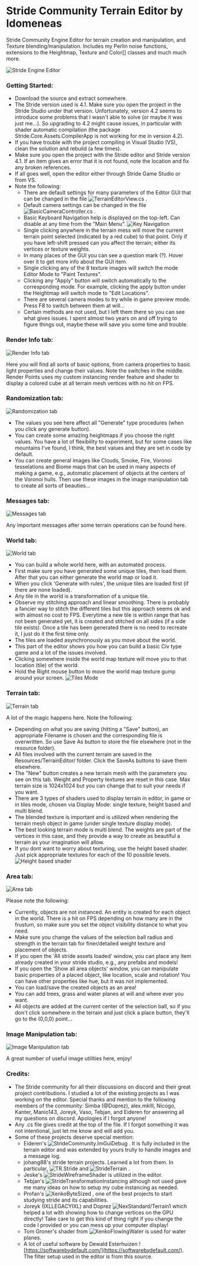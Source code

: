 Stride Community Terrain Editor by Idomeneas
=====

Stride Community Engine Editor for terrain creation and manipulation, and Texture blending/manipulation. Includes my Perlin noise functions, extensions to the Heightmap, Texture and Color[] classes and much much more.

![Stride Engine Editor](Intro1.png?raw=true "Stride Engine Editor")

### Getting Started:
* Download the source and extract somewhere. 
* The Stride version used is 4.1. Make sure you open the project in the Stride Studio under that version. Unfortunately,
version 4.2 seems to introduce some problems that I wasn't able to solve (or maybe it was just me...). So upgrading to 4.2 might cause issues, in particular with shader automatic compilation (the package Stride.Core.Assets.CompilerApp is not working for me in version 4.2).
* If you have trouble with the project compiling in Visual Studio (VS), clean the solution and rebuild (a few times).
* Make sure you open the project with the Stride editor and Stride version 4.1. If an item gives an error that it is not found, note the location and fix any broken references.
* If all goes well, open the editor either through Stride Game Studio or from VS.
* Note the following:
  * There are default settings for many parameters of the Editor GUI that can be changed in the file ![TerrainEditorView.cs](https://github.com/Idomeneas1970/StrideTerrainEditor/blob/master/TerrainEditor/TerrainScripts/TerrainEditorView.cs) .
  * Default camera settings can be changed in the file ![BasicCameraController.cs](https://github.com/Idomeneas1970/StrideTerrainEditor/blob/master/TerrainEditor/MultiTypeCameraController.cs) .
  * Basic Keyboard Navigation help is displayed on the top-left. Can disable at any time from the "Main Menu".
    ![Key Navigation](Intro2.png?raw=true "Key Navigation")
  * Single clicking anywhere in the terrain mess will move the current terrain point selected (indicated by a red cube) to that point. Only if you have left-shift pressed can you affect the terrain; either its vertices or texture weights.
  * In many places of the GUI you can see a question mark (?). Hover over it to get more info about the GUI item.
  * Single clicking any of the 8 texture images will switch the mode Editor Mode to "Paint Textures".
  * Clicking any "Apply" button will switch automatically to the corresponding mode. For example, clicking the apply button under the Heightmap will switch mode to "Edit Locations".
  * There are several camera modes to try while in game preview mode. Press F8 to switch between them at will...
  * Certain methods are not used, but I left them there so you can see what gives issues. I spent almost two years on and off trying to figure things out, maybe these will save you some time and trouble.
  
### Render Info tab:
![Render Info tab](RenderInfo.png?raw=true "Render Info tab")

Here you will find all sorts of basic options, from camera properties to basic light properties and change their values. Note the switches in the middle. Render Points uses my custom instancing render feature and shader to display a colored cube at all terrain mesh vertices with no hit on FPS.

### Randomization tab:
![Randomization tab](Randomization.png?raw=true "Randomization tab")

* The values you see here affect all "Generate" type procedures (when you click any generate button).
* You can create some amazing heightmaps if you choose the right values. You have a lot of flexibility to experiment, but for some cases like mountains I've found, I think, the best values and they are set in code by default.
* You can create general images like Clouds, Smoke, Fire, Voronoi tesselations and Biome maps that can be used in many aspects of making a game, e.g., automatic placement of objects at the centers of the Voronoi hulls. Then use these images in the image manipulation tab to create all sorts of beauties...

### Messages tab:
![Messages tab](Messages.png?raw=true "Messages tab")

Any important messages after some terrain operations can be found here.

### World tab:
![World tab](Worldtab.png?raw=true "World tab")

* You can build a whole world here, with an automated process.
* First make sure you have generated some unique tiles, then load them. After that you can either generate the world map or load it.
* When you click 'Generate with rules', the unique tiles are loaded first (if there are none loaded).
* Any tile in the world is a transformation of a unique tile.
* Observe my stitching approach and linear smoothing. There is probably a fancier way to stitch the different tiles but this approach seems ok and with almost no cost to FPS. Everytime a new tile is within range that has not been generated yet, it is created and stitched on all sides (if a side tile exists). Once a tile has been generated there is no need to recreate it, I just do it the first time only.
* The tiles are loaded asynchronously as you move about the world.
* This part of the editor shows you how you can build a basic Civ type game and a lot of the issues involved.
* Clicking somewhere inside the world map texture will move you to that location (tile) of the world.
* Hold the Right mouse button to move the world map texture gump around your screen.
  ![Tiles Mode](Tilesingame.png?raw=true "Tiles in game")

### Terrain tab:
![Terrain tab](Terraintab.png?raw=true "Terrain tab")

A lot of the magic happens here. Note the following:
* Depending on what you are saving (hitting a "Save" button), an appropriate Filename is chosen and the corresponding file is overwritten. So use Save As button to store the file elsewhere (not in the resource folder).
* All files involved with the current terrain are saved in the Resources/TerrainEditor/ folder. Click the SaveAs buttons to save them elsewhere.
* The "New" button creates a new terrain mesh with the parameters you see on this tab. Weight and Property textures are reset in this case. Max terrain size is 1024x1024 but you can change that to suit your needs if you want.
* There are 3 types of shaders used to display terrain in editor, in game or in tiles mode, chosen via Display Mode: single texture, height based and multi blend.
* The blended texture is important and is utilized when rendering the terrain mesh object in game (under single texture display mode).
* The best looking terrain mode is multi blend. The weights are part of the vertices in this case, and they provide a way to create as beautiful a terrain as your imagination will allow.
* If you dont want to worry about texturing, use the height based shader. Just pick appropriate textures for each of the 10 possible levels.
 ![Height based shader](Heightbasedshader.png?raw=true "Terrain displayed using Height based shader")

### Area tab:
![Area tab](Areatab.png?raw=true "Area tab")

Please note the following:
* Currently, objects are not instanced. An entity is created for each object in the world. There is a hit on FPS depending on how many are in the frustum, so make sure you set the object visibility distance to what you need.
* Make sure you change the values of the selection ball radius and strength in the terrain tab for finer/detailed weight texture and placement of objects.
* If you open the 'All stride assets loaded' window, you can place any item already created in your stride studio, e.g., any prefabs and models!
* If you open the 'Show all area objects' window, you can manipulate basic properties of a placed object, like location, scale and rotation! You can have other properties like hue, but it was not implemented.
* You can load/save the created objects as an area!
* You can add trees, grass and water planes at will and where ever you want.
* All objects are added at the current center of the selection ball, so if you don't click somewhere in the terrain and just click a place button, they'll go to the (0,0,0) point...

### Image Manipulation tab:
![Image Manipulation tab](ImageManipulationtab.png?raw=true "Image Manipulation tab")

A great number of useful image utilities here, enjoy!

### Credits:
* The Stride community for all their discussions on discord and their great project contributions. I studied a lot of the existing projects as I was working on the editor. Special thanks and mention to the following members of the community: Simba (@Doprez), alex.mkIII, Nicogo, Kanter, Manio143, Joreyk, Vaso, Tebjan, and Eideren for answering all my questions on discord. Apologies if I forgot anyone!
* Any .cs file gives credit at the top of the file. If I forgot something it was not intentional, just let me know and will add you.
* Some of these projects deserve special mention:
  * Eideren's ![StrideCommunity.ImGuiDebug](https://github.com/Eideren/StrideCommunity.ImGuiDebug) . It is fully included in the terrain editor and was extended by yours trully to handle images and a message log.
  * johang88's stride terrain projects. Learned a lot from them. In particular, ![TR.Stride](https://github.com/johang88/TR.Stride) and ![StrideTerrain](https://github.com/johang88/StrideTerrain) .
  * Jeske's ![StrideWireframeShader](https://github.com/jeske/StrideWireframeShader)  is utilized in the editor.
  * Tebjan's ![StrideTransformationInstancing](https://github.com/tebjan/StrideTransformationInstancing) although not used gave me many ideas on how to setup my cube instancing as needed.
  * Profan's ![XenkoByteSized](https://github.com/profan/XenkoByteSized) , one of the best projects to start studying stride and its capabilities.
  * Joreyk (IXLLEGACYIXL) and Doprez ![NexStandard/Terrain1](https://github.com/NexStandard/Terrain1) which helped a lot with showing how to change vertices on the GPU directly! Take care to get this kind of thing right if you change the code I provided or you can mess up your computer display!
  * Tom Groner's shader from ![XenkoFlowingWater](https://github.com/TomGroner/XenkoFlowingWater) is used for water planes.
  * A lot of useful software by Dewald Esterhuizen ![https://softwarebydefault.com/](https://softwarebydefault.com/). The filter setup used in the editor is from this source.
